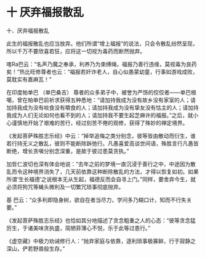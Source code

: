# 十 厌弃福报散乱

十、厌弃福报散乱

此生的福报散乱也应当放弃。他们所谓“增上福报”的说法，只会令散乱纷然呈现，所以千万不要欣喜若狂，应将这一切视为毒药而断然抛弃。

喀Ra巴云：“名声乃魔之奉承，利养乃为束缚绳，福报乃善行违缘，莫视毒为良药矣！”热比旺修尊者也云：“福报若奸诈老人，自心似愚蒙幼童，行事如游戏成败，莫耽实有嘉麻瓦！”

在印度帕单巴 （单巴桑吉） 尊者的众多弟子中，被誉为严饰的佼佼者——单巴根噶，曾在帕单巴前祈求获得五种悉地：“请加持我成为没有故乡没有家室的人；请加持我成为没有啖食没有嚼食的人；请加持我成为没有挚友没有怙主的人；请加持我成为人们无论如何也看不到的人；请加持我不要生起芝麻许的福报。”之后，就小心谨慎地开始了艰难的苦行，经过刻苦不倦的观修，获得了殊妙的禅定境界。

《发起菩萨殊胜志乐经》中云：“掉举追悔之类分别念，彼等皆由散动而衍生，谁若行持无义之散乱，彼则不能断除跅弛行。凡愚喜爱高谈世间语，殊胜言行凡愚皆断绝，增长贪嗔分别念深重，是故于彼过患莫贪执。”

加哲仁波切也深有体会地说：“去年之前的梦境一直沉浸于善行之中，中途因为散乱而令这种境界消失了，几天前依靠这种断除散乱的方法，才得以恢复如初。如果所谓‘生长福德’之说根本无从生起，福德反而会自寻上门。”同样，要舍弃今生，就必须将狗咒等蝇头微利及一切繁冗琐事彻底抛弃。

基 巴云：“众多利即隐身树，欲自在者当尽力，学问多乃糊口计，知而不行失关要。”

《发起菩萨殊胜志乐经》也恰如其分地描述了贪念粗重之人的心态：“彼等贪念猛厉生，于诸美味贪执盛，简陋菲薄心不悦，乐于此等过患行。”

《虚空藏》中极力劝诫修行人：“抛弃家庭与依靠，逐利琐事极寡鲜，行于寂静之深山，俨若野兽般生存。”

